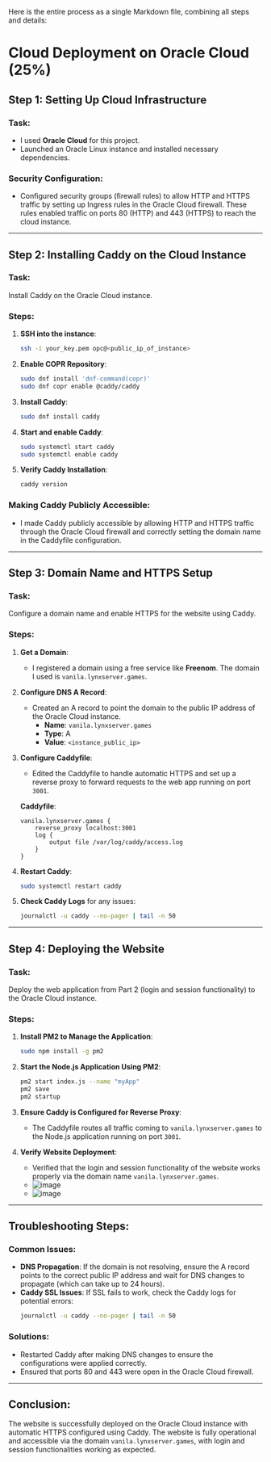 Here is the entire process as a single Markdown file, combining all steps and details:


# Cloud Deployment on Oracle Cloud (25%)

## Step 1: Setting Up Cloud Infrastructure

### Task:
- I used **Oracle Cloud** for this project.
- Launched an Oracle Linux instance and installed necessary dependencies.

### Security Configuration:
- Configured security groups (firewall rules) to allow HTTP and HTTPS traffic by setting up Ingress rules in the Oracle Cloud firewall. These rules enabled traffic on ports 80 (HTTP) and 443 (HTTPS) to reach the cloud instance.

---

## Step 2: Installing Caddy on the Cloud Instance

### Task:
Install Caddy on the Oracle Cloud instance.

### Steps:

1. **SSH into the instance**:
   ```bash
   ssh -i your_key.pem opc@<public_ip_of_instance>
   ```

2. **Enable COPR Repository**:
   ```bash
   sudo dnf install 'dnf-command(copr)'
   sudo dnf copr enable @caddy/caddy
   ```

3. **Install Caddy**:
   ```bash
   sudo dnf install caddy
   ```

4. **Start and enable Caddy**:
   ```bash
   sudo systemctl start caddy
   sudo systemctl enable caddy
   ```

5. **Verify Caddy Installation**:
   ```bash
   caddy version
   ```

### Making Caddy Publicly Accessible:
- I made Caddy publicly accessible by allowing HTTP and HTTPS traffic through the Oracle Cloud firewall and correctly setting the domain name in the Caddyfile configuration.

---

## Step 3: Domain Name and HTTPS Setup

### Task:
Configure a domain name and enable HTTPS for the website using Caddy.

### Steps:

1. **Get a Domain**:
   - I registered a domain using a free service like **Freenom**. The domain I used is `vanila.lynxserver.games`.

2. **Configure DNS A Record**:
   - Created an A record to point the domain to the public IP address of the Oracle Cloud instance.
     - **Name**: `vanila.lynxserver.games`
     - **Type**: A
     - **Value**: `<instance_public_ip>`

3. **Configure Caddyfile**:
   - Edited the Caddyfile to handle automatic HTTPS and set up a reverse proxy to forward requests to the web app running on port `3001`.

   **Caddyfile**:
   ```text
   vanila.lynxserver.games {
       reverse_proxy localhost:3001
       log {
           output file /var/log/caddy/access.log
       }
   }
   ```

4. **Restart Caddy**:
   ```bash
   sudo systemctl restart caddy
   ```

5. **Check Caddy Logs** for any issues:
   ```bash
   journalctl -u caddy --no-pager | tail -n 50
   ```

---

## Step 4: Deploying the Website

### Task:
Deploy the web application from Part 2 (login and session functionality) to the Oracle Cloud instance.

### Steps:

1. **Install PM2 to Manage the Application**:
   ```bash
   sudo npm install -g pm2
   ```

2. **Start the Node.js Application Using PM2**:
   ```bash
   pm2 start index.js --name "myApp"
   pm2 save
   pm2 startup
   ```

3. **Ensure Caddy is Configured for Reverse Proxy**:
   - The Caddyfile routes all traffic coming to `vanila.lynxserver.games` to the Node.js application running on port `3001`.

4. **Verify Website Deployment**:
   - Verified that the login and session functionality of the website works properly via the domain name `vanila.lynxserver.games`.
   - ![image](https://github.com/user-attachments/assets/0592f6a1-f81f-4bfc-927d-45d35269a157)
   - ![image](https://github.com/user-attachments/assets/7d63a803-9e56-4c53-8589-028769d02403)



---

## Troubleshooting Steps:

### Common Issues:
- **DNS Propagation**: If the domain is not resolving, ensure the A record points to the correct public IP address and wait for DNS changes to propagate (which can take up to 24 hours).
- **Caddy SSL Issues**: If SSL fails to work, check the Caddy logs for potential errors:
  ```bash
  journalctl -u caddy --no-pager | tail -n 50
  ```

### Solutions:
- Restarted Caddy after making DNS changes to ensure the configurations were applied correctly.
- Ensured that ports 80 and 443 were open in the Oracle Cloud firewall.

---

## Conclusion:

The website is successfully deployed on the Oracle Cloud instance with automatic HTTPS configured using Caddy. The website is fully operational and accessible via the domain `vanila.lynxserver.games`, with login and session functionalities working as expected.


